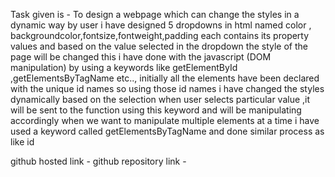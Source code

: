 Task given is  - To design a webpage which can change the styles in a dynamic way by user
i have designed 5 dropdowns in html named 
color , backgroundcolor,fontsize,fontweight,padding
each contains its property values 
and based on the value selected in the dropdown the style of the page will be changed
this i have done with the javascript (DOM manipulation)
by using a keywords like getElementById ,getElementsByTagName etc..,
initially all the elements have been declared with the unique id names
so using those id names i have changed the styles dynamically based on the selection
when user selects particular value ,it will be sent to the function using this keyword and will be manipulating accordingly
when we want to manipulate multiple elements at a time i have used a keyword called getElementsByTagName and done similar process as like id 


github hosted link - 
github repository link - 